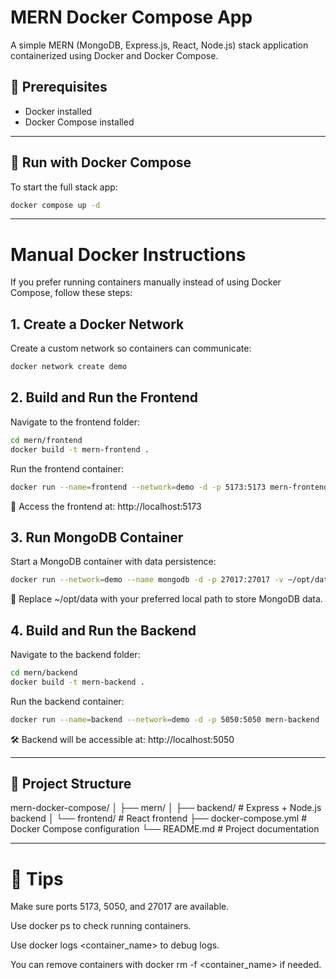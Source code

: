 # MERN Docker Compose App

A simple MERN (MongoDB, Express.js, React, Node.js) stack application containerized using Docker and Docker Compose.

## 🔧 Prerequisites

- Docker installed
- Docker Compose installed

---

## 🚀 Run with Docker Compose

To start the full stack app:

```sh
docker compose up -d
```
_______________________________________________________________________________________________________________________
# Manual Docker Instructions
If you prefer running containers manually instead of using Docker Compose, follow these steps:

## 1. Create a Docker Network
Create a custom network so containers can communicate:
```sh 
docker network create demo
```
## 2. Build and Run the Frontend
Navigate to the frontend folder:
```sh
cd mern/frontend
docker build -t mern-frontend .
```

Run the frontend container:
```sh
docker run --name=frontend --network=demo -d -p 5173:5173 mern-frontend
```
🔗 Access the frontend at: http://localhost:5173

## 3. Run MongoDB Container
Start a MongoDB container with data persistence:
```sh
docker run --network=demo --name mongodb -d -p 27017:27017 -v ~/opt/data:/data/db mongo:latest
```
💾 Replace ~/opt/data with your preferred local path to store MongoDB data.

## 4. Build and Run the Backend
Navigate to the backend folder:
```sh
cd mern/backend
docker build -t mern-backend .
```
Run the backend container:
```sh
docker run --name=backend --network=demo -d -p 5050:5050 mern-backend
```
🛠️ Backend will be accessible at: http://localhost:5050
________________________________________________________________________________________________________
## 📁 Project Structure

mern-docker-compose/
│
├── mern/
│   ├── backend/          # Express + Node.js backend
│   └── frontend/         # React frontend
├── docker-compose.yml    # Docker Compose configuration
└── README.md             # Project documentation
_________________________________________________________________________________________________________
# 🧠 Tips
Make sure ports 5173, 5050, and 27017 are available.

Use docker ps to check running containers.

Use docker logs <container_name> to debug logs.

You can remove containers with docker rm -f <container_name> if needed.

